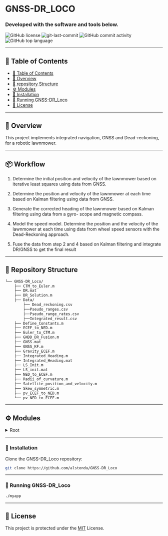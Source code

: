 <div align="left">
<h1 align="left">
<br>GNSS-DR_LOCO</h1>
<h3> Developed with the software and tools below.</h3>
<p align="left">
</p>
<img src="https://img.shields.io/github/license/alstondu/GNSS-DR_Loco?style=flat-square&color=5D6D7E" alt="GitHub license" />
<img src="https://img.shields.io/github/last-commit/alstondu/GNSS-DR_Loco?style=flat-square&color=5D6D7E" alt="git-last-commit" />
<img src="https://img.shields.io/github/commit-activity/m/alstondu/GNSS-DR_Loco?style=flat-square&color=5D6D7E" alt="GitHub commit activity" />
<img src="https://img.shields.io/github/languages/top/alstondu/GNSS-DR_Loco?style=flat-square&color=5D6D7E" alt="GitHub top language" />
</div>

---

## 📖 Table of Contents
- [📖 Table of Contents](#-table-of-contents)
- [📍 Overview](#-overview)
- [📂 repository Structure](#-repository-structure)
- [⚙️ Modules](#modules)
- [🔧 Installation](#-installation)
- [🤖 Running GNSS-DR_Loco](#-running-GNSS-DR_Loco)
- [📄 License](#-license)

---
## 📍 Overview

This project implements integrated navigation, GNSS and Dead-reckoning, for a robotic lawnmower.

---

## 📦 Workflow

1. Determine the initial position and velocity of the lawnmower based on iterative least squares using
data from GNSS.

2. Determine the position and velocity of the lawnmower at each time based on Kalman filtering using
data from GNSS.

3. Generate the corrected heading of the lawnmower based on Kalman filtering using data from a gyro-
scope and magnetic compass.

4. Model the speed model. Determine the position and the velocity of the lawnmower at each time using
data from wheel speed sensors with the Dead-Reckoning approach.

5. Fuse the data from step 2 and 4 based on Kalman filtering and integrate DR/GNSS to get the final
result

---


## 📂 Repository Structure

```sh
└── GNSS-DR_Loco/
    ├── CTM_to_Euler.m
    ├── DR.mat
    ├── DR_Solution.m
    ├── Data/
        ├── Dead_reckoning.csv
        ├──Pseudo_ranges.csv
        ├──Pseudo_range_rates.csv
        ├──Integrated_result.csv
    ├── Define_Constants.m
    ├── ECEF_to_NED.m
    ├── Euler_to_CTM.m
    ├── GNDD_DR_Fusion.m
    ├── GNSS.mat
    ├── GNSS_KF.m
    ├── Gravity_ECEF.m
    ├── Integrated_Heading.m
    ├── Integrated_Heading.mat
    ├── LS_Init.m
    ├── LS_init.mat
    ├── NED_to_ECEF.m
    ├── Radii_of_curvature.m
    ├── Satellite_position_and_velocity.m
    ├── Skew_symmetric.m
    ├── pv_ECEF_to_NED.m
    └── pv_NED_to_ECEF.m

```

---


## ⚙️ Modules

<details closed><summary>Root</summary>

| File                                                                                                                      | Summary                   |
| ---                                                                                                                       | ---                       |
| [Define_Constants.m](https://github.com/alstondu/GNSS-DR_Loco/blob/main/Define_Constants.m)                               | Defined constants for use |
| [pv_NED_to_ECEF.m](https://github.com/alstondu/GNSS-DR_Loco/blob/main/pv_NED_to_ECEF.m)                                   | Converts curvilinear to Cartesian position and velocity resolving axes from NED to ECEF |
| [GNDD_DR_Fusion.m](https://github.com/alstondu/GNSS-DR_Loco/blob/main/GNDD_DR_Fusion.m)                                   | Integrate DR/GNSS solution based on Kalman Filter |
| [Integrated_Heading.m](https://github.com/alstondu/GNSS-DR_Loco/blob/main/Integrated_Heading.m)                           | Integrates gyroscope and magnetometer based on Kalman Filter |
| [NED_to_ECEF.m](https://github.com/alstondu/GNSS-DR_Loco/blob/main/NED_to_ECEF.m)                                         | Converts curvilinear to Cartesian position, velocity resolving axes from NED to ECEF and attitude from NED- to ECEF-referenced |
| [Satellite_position_and_velocity.m](https://github.com/alstondu/GNSS-DR_Loco/blob/main/Satellite_position_and_velocity.m) | Returns ECEF Cartesian positions and ECEF velocities for one satellite |
| [LS_Init.m](https://github.com/alstondu/GNSS-DR_Loco/blob/main/LS_Init.m)                                                 | Initialises position and velocity at time=0 using least-queare algorithm |
| [Euler_to_CTM.m](https://github.com/alstondu/GNSS-DR_Loco/blob/main/Euler_to_CTM.m)                                       | Converts a set of Euler angles to the corresponding coordinate transformation matrix |
| [ECEF_to_NED.m](https://github.com/alstondu/GNSS-DR_Loco/blob/main/ECEF_to_NED.m)                                         | Converts Cartesian  to curvilinear position, velocity resolving axes from ECEF to NED and attitude from ECEF- to NED-referenced |
| [Gravity_ECEF.m](https://github.com/alstondu/GNSS-DR_Loco/blob/main/Gravity_ECEF.m)                                       | Calculates  acceleration due to gravity resolved about ECEF-frame |
| [DR_Solution.m](https://github.com/alstondu/GNSS-DR_Loco/blob/main/DR_Solution.m)                                         | Calculates pos and vel with Dead-reckoning method|
| [pv_ECEF_to_NED.m](https://github.com/alstondu/GNSS-DR_Loco/blob/main/pv_ECEF_to_NED.m)                                   |Converts Cartesian  to curvilinear position and velocity resolving axes from ECEF to NED |
| [CTM_to_Euler.m](https://github.com/alstondu/GNSS-DR_Loco/blob/main/CTM_to_Euler.m)                                       | Converts a coordinate transformation matrix to the corresponding set of Euler angles|
| [GNSS_KF.m](https://github.com/alstondu/GNSS-DR_Loco/blob/main/GNSS_KF.m)                                                 | Calculates pos amd vel with Kalman filter based GNSS and outlier detection |
| [Radii_of_curvature.m](https://github.com/alstondu/GNSS-DR_Loco/blob/main/Radii_of_curvature.m)                           | Calculates the meridian and transverse radii of curvature |
| [Skew_symmetric.m](https://github.com/alstondu/GNSS-DR_Loco/blob/main/Skew_symmetric.m)                                   | Calculates skew-symmetric matrix |

</details>

---
### 🔧 Installation

Clone the GNSS-DR_Loco repository:
```sh
git clone https://github.com/alstondu/GNSS-DR_Loco
```

---
### 🤖 Running GNSS-DR_Loco

```sh
./myapp
```

---

## 📄 License


This project is protected under the [MIT](https://github.com/alstondu/GNSS-DR_Loco/blob/main/LICENSE) License.


